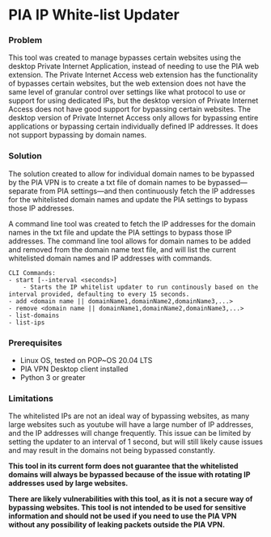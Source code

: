# PIA IP White-list Updater

### Problem

This tool was created to manage bypasses certain websites using the desktop Private Internet Application, instead of 
needing to use the PIA web extension. 
The Private Internet Access web extension has the functionality of bypasses certain websites, but the web extension 
does not have the same level of granular control over settings like what protocol to use or support for using dedicated IPs, 
but the desktop version of Private Internet Access does not have good support for bypassing certain websites. 
The desktop version of Private Internet Access only allows for bypassing entire applications or bypassing certain 
individually defined IP addresses. It does not support bypassing by domain names. 


### Solution

The solution created to allow for individual domain names to be bypassed by the PIA VPN is to create a txt file 
of domain names to be bypassed—separate from PIA settings—and then continuously fetch the IP addresses for the 
whitelisted domain names and update the PIA settings to bypass those IP addresses.


A command line tool was created to fetch the IP addresses for the domain names in the txt file and update the PIA 
settings to bypass those IP addresses. The command line tool allows for domain names to be added and removed
from the domain name text file, and will list the current whitelisted domain names and IP addresses with commands.

```
CLI Commands:
- start [--interval <seconds>]
    - Starts the IP whitelist updater to run continously based on the interval provided, defaulting to every 15 seconds.
- add <domain name || domainName1,domainName2,domainName3,...>
- remove <domain name || domainName1,domainName2,domainName3,...>
- list-domains
- list-ips
```

### Prerequisites
- Linux OS, tested on POP~OS 20.04 LTS
- PIA VPN Desktop client installed
- Python 3 or greater

### Limitations

The whitelisted IPs are not an ideal way of bypassing websites, as many large websites such as youtube will have
a large number of IP addresses, and the IP addresses will change frequently. This issue can be limited by setting the 
updater to an interval of 1 second, but will still likely cause issues and may result in the domains not being bypassed
constantly.

**This tool in its current form does not guarantee that the whitelisted domains will always be bypassed because of the issue 
with rotating IP addresses used by large websites.**

**There are likely vulnerabilities with this tool, as it is not a secure way of bypassing websites. 
This tool is not intended to be used for sensitive information and should not be used if you need to use the PIA VPN
without any possibility of leaking packets outside the PIA VPN.**